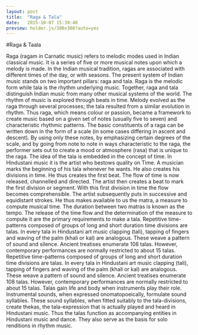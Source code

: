 ```yaml
---
layout: post
title:  "Raga & Tala"
date:   2015-10-07 15:39:40
preview: holder.js/300x300?auto=yes
---
```


<!--![Picture 1](holder.js/800x600?auto=yes)-->

#Raga & Taala

Raga (ragam in Carnatic music) refers to melodic modes used in Indian classical music. It is a series of five or more musical notes upon which a melody is made. In the Indian musical tradition, ragas are associated with different times of the day, or with seasons.
The present system of Indian music stands on two important pillars: raga and tala. Raga is the melodic form while tala is the rhythm underlying music. Together, raga and tala distinguish Indian music from many other musical systems of the world. The rhythm of music is explored through beats in time. Melody evolved as the raga through several processes; the tala resulted from a similar evolution in rhythm.
Thus raga, which means colour or passion, became a framework to create music based on a given set of notes (usually five to seven) and characteristic rhythmic patterns. The basic constituents of a raga can be written down in the form of a scale (in some cases differing in ascent and descent). By using only these notes, by emphasizing certain degrees of the scale, and by going from note to note in ways characteristic to the raga, the performer sets out to create a mood or atmosphere (rasa) that is unique to the raga.
The idea of the tala is embedded in the concept of time. In Hindustani music it is the artist who bestows quality on Time. A musician marks the beginning of his tala whenever he wants. He also creates his divisions in time. He thus creates the first beat. The flow of time is now released, channelled and directed. The artist then creates a beat to mark the first division or segment. With this first division in time the flow becomes comprehensible. The artist subsequently puts in successive and equidistant strokes. He thus makes available to us the matra, a measure to compute musical time. The duration between two matras is known as the tempo. The release of the time flow and the determination of the measure to compute it are the primary requirements to make a tala.
Repetitive time-patterns composed of groups of long and short duration time divisions are talas. In every tala in Hindustani art music clapping (tali), tapping of fingers and waving of the palm (khali or kal) are analogous. These weave a pattern of sound and silence. Ancient treatises enumerate 108 talas. However, contemporary performances are normally restricted to about 15 talas.
Repetitive time-patterns composed of groups of long and short duration time divisions are talas. In every tala in Hindustani art music clapping (tali), tapping of fingers and waving of the palm (khali or kal) are analogous. These weave a pattern of sound and silence. Ancient treatises enumerate 108 talas. However, contemporary performances are normally restricted to about 15 talas.
Talas gain life and body when instruments play their role. Instrumental sounds, when expressed onomatopoeically, formulate sound syllables. These sound syllables, when fitted suitably to the tala-divisions, create thekas, the tala-expression that is actually played and heard in Hindustani music.
Thus the talas function as accompanying entities in Hindustani music and dance. They also serve as the basis for solo renditions in rhythm music.

